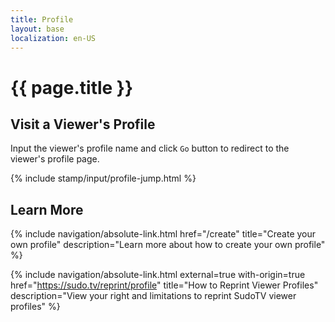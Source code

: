 ```yaml
---
title: Profile
layout: base
localization: en-US
---
```


# {{ page.title }}

## Visit a Viewer's Profile

Input the viewer's profile name and click `Go` button to redirect to the viewer's profile page.

{% include stamp/input/profile-jump.html %}

## Learn More

{% include navigation/absolute-link.html
    href="/create"
    title="Create your own profile"
    description="Learn more about how to create your own profile"
%}

{% include navigation/absolute-link.html
    external=true
    with-origin=true
    href="https://sudo.tv/reprint/profile"
    title="How to Reprint Viewer Profiles"
    description="View your right and limitations to reprint SudoTV viewer profiles"
%}